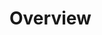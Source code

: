 <!--
{
"name" : "async-call-stack",
"version" : "0.1",
"title" : "Debugging Asynchronous JavaScript with Chrome DevTools",
"description": "This post will cover my ideal way of creating/structuring and separating all concerns in the Directive, and how to use controller and link properties correctly.",
"freshnessDate" : 2015-04-17,
"homepage" : "http://toddmotto.com/",
"canonicalSource" : "http://toddmotto.com/killing-it-with-angular-directives-structure-and-mvvm/",
"license" : "All Rights Reserved"
}
-->

<!-- @section -->
# Overview
